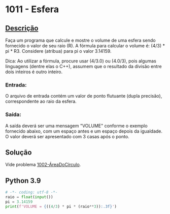 # 1011 - Esfera

## [Descrição](https://www.beecrowd.com.br/judge/pt/problems/view/1011)

Faça um programa que calcule e mostre o volume de uma esfera sendo fornecido o valor de seu raio (R). A fórmula para calcular o volume é: (4/3) * pi * R3. Considere (atribua) para pi o valor 3.14159.

Dica: Ao utilizar a fórmula, procure usar (4/3.0) ou (4.0/3), pois algumas linguagens (dentre elas o C++), assumem que o resultado da divisão entre dois inteiros é outro inteiro.

### Entrada:
O arquivo de entrada contém um valor de ponto flutuante (dupla precisão), correspondente ao raio da esfera.

### Saída:
A saída deverá ser uma mensagem "VOLUME" conforme o exemplo fornecido abaixo, com um espaço antes e um espaço depois da igualdade. O valor deverá ser apresentado com 3 casas após o ponto.

## Solução

Vide problema [1002-ÁreaDoCírculo](../1002-ÁreaDoCírculo).

## Python 3.9

```Python
# -*- coding: utf-8 -*-
raio = float(input())
pi = 3.14159
print(f'VOLUME = {((4/3) * pi * (raio**3)):.3f}')
```
